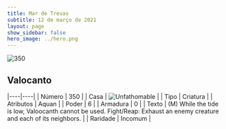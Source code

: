 ```yaml
---
title: Mar de Trevas
subtitle: 12 de março de 2021
layout: page
show_sidebar: false
hero_image: ../hero.png
---
```


![350](https://cdn.keyforgegame.com/media/card_front/en/496_350_797WG856W5P9_en.png)

## Valocanto

|----|----|
| Número | 350 |
| Casa | ![Unfathomable](https://archonarcana.com/images/thumb/1/10/Unfathomable.png/22px-Unfathomable.png "Abissais") |
| Tipo | Criatura |
| Atributos | Aquan |
| Poder | 6 |
| Armadura | 0 |
| Texto | (M) While the tide is low, Valoocanth cannot be used.  Fight/Reap: Exhaust an enemy creature and each of its neighbors. |
| Raridade | Incomum |

